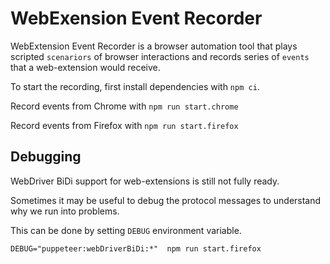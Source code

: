 # WebExension Event Recorder

WebExtension Event Recorder is a browser automation tool that plays scripted `scenariors` of browser interactions and records series of `events` that a web-extension would receive.

To start the recording, first install dependencies with `npm ci`.

Record events from Chrome with `npm run start.chrome`

Record events from Firefox with `npm run start.firefox`


## Debugging

WebDriver BiDi support for web-extensions is still not fully ready.

Sometimes it may be useful to debug the protocol messages to understand why we run into problems.

This can be done by setting `DEBUG` environment variable.

```
DEBUG="puppeteer:webDriverBiDi:*"  npm run start.firefox
```
